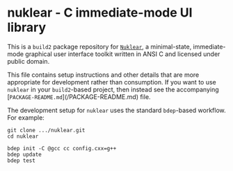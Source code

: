 # nuklear - C immediate-mode UI library

This is a `build2` package repository for [`Nuklear`](https://github.com/Immediate-Mode-UI/Nuklear),
a minimal-state, immediate-mode graphical user interface toolkit written in ANSI C and licensed under public domain.

This file contains setup instructions and other details that are more
appropriate for development rather than consumption. If you want to use
`nuklear` in your `build2`-based project, then instead see the accompanying
[`PACKAGE-README.md`](<PACKAGE>/PACKAGE-README.md) file.

The development setup for `nuklear` uses the standard `bdep`-based workflow.
For example:

```
git clone .../nuklear.git
cd nuklear

bdep init -C @gcc cc config.cxx=g++
bdep update
bdep test
```
